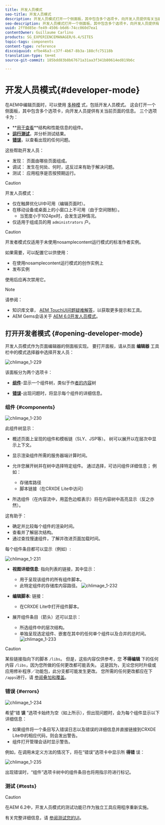 ```yaml
---
title: 开发人员模式
seo-title: 开发人员模式
description: 开发人员模式打开一个侧面板，其中包含多个选项卡，向开发人员提供有关当前页面的信息
seo-description: 开发人员模式打开一个侧面板，其中包含多个选项卡，向开发人员提供有关当前页面的信息
uuid: 2ff0d85e-fe49-4506-b6d6-74cc060d7ea1
contentOwner: Guillaume Carlino
products: SG_EXPERIENCEMANAGER/6.4/SITES
topic-tags: components
content-type: reference
discoiquuid: efbe46a3-c37f-4b67-8b3a-188cfc75118b
translation-type: tm+mt
source-git-commit: 185bdd83b8b67671a31aa3f341b80614ed819b6c

---
```



# 开发人员模式{#developer-mode}

在AEM中编辑页面时，可以使用 [多种模](/help/sites-authoring/author-environment-tools.md#page-modes) 式，包括开发人员模式。 这会打开一个侧面板，其中包含多个选项卡，向开发人员提供有关当前页面的信息。 三个选项卡为：

* **[用于查看](#components)**结构和性能信息的组件。
* **[运行测试](#tests)**，并分析测试结果。
* **[错误](#errors)**，以查看出现的任何问题。

这些帮助开发人员：

* 发现： 页面由哪些页面组成。
* 调试： 发生在何处、何时，这反过来有助于解决问题。
* 测试： 应用程序是否按预期运行。

>[!CAUTION]
>
>开发人员模式：
>
>* 仅在触屏优化UI中可用（编辑页面时）。
>* 在移动设备或桌面上的小窗口上不可用（由于空间限制）。
   >   * 当宽度小于1024px时，会发生这种情况。
>* 仅适用于组成员的用 `administrators` 户。


>[!CAUTION]
>
>开发者模式仅适用于未使用nosamplecontent运行模式的标准作者实例。
>
>如果需要，可以配置它以供使用：
>
>* 在使用nosamplecontent运行模式的创作实例上
>* 发布实例
>
>
使用后应再次禁用它。

>[!NOTE]
>
>请参阅：
>
>* 知识库文章， [AEM TouchUI问题疑难解答](https://helpx.adobe.com/experience-manager/kb/troubleshooting-aem-touchui-issues.html)，以获取更多提示和工具。
>* AEM Gems会话关于 [AEM 6.0开发人员模式](https://docs.adobe.com/content/ddc/en/gems/aem-6-0-developer-mode.html)。


## 打开开发者模式 {#opening-developer-mode}

开发人员模式作为页面编辑器的侧面板实现。 要打开面板，请从页面 **编辑器** 工具栏中的模式选择器中选择开发人员：

![chlimage_1-229](assets/chlimage_1-229.png)

该面板分为两个选项卡：

* **[组件](/help/sites-developing/developer-mode.md#components)**-显示一个组件树，类似于作[者的内容](/help/sites-authoring/author-environment-tools.md#content-tree)树

* **[错误](/help/sites-developing/developer-mode.md#errors)**-出现问题时，将显示每个组件的详细信息。

### 组件 {#components}

![chlimage_1-230](assets/chlimage_1-230.png)

此组件树显示：

* 概述页面上呈现的组件和模板链（SLY、JSP等）。 树可以展开以在层次中显示上下文。
* 显示渲染组件所需的服务器端计算时间。
* 允许您展开树并在树中选择特定组件。 通过选择，可访问组件详细信息； 例如：

   * 存储库路径
   * 脚本链接（在CRXDE Lite中访问）

* 所选组件（在内容流中，用蓝色边框表示）将在内容树中高亮显示（反之亦然）。

这有助于：

* 确定并比较每个组件的渲染时间。
* 查看并了解层次结构。
* 通过查找慢速组件，了解并改进页面加载时间。

每个组件条目都可以显示（例如）:

![chlimage_1-231](assets/chlimage_1-231.png)

* **视图详细信息**: 指向列表的链接，其中显示：

   * 用于呈现该组件的所有组件脚本。
   * 此特定组件的存储库内容路径。
   ![chlimage_1-232](assets/chlimage_1-232.png)

* **编辑脚本**: 链接：

   * 在CRXDE Lite中打开组件脚本。

* 展开组件条目（箭头）还可以显示：

   * 所选组件中的层次结构。
   * 单独呈现选定组件、嵌套在其中的任何单个组件以及合并的总时间。
   ![chlimage_1-233](assets/chlimage_1-233.png)

>[!CAUTION]
>
>某些链接指向下的脚本 `/libs`。 但是，这些内容仅供参考，您 **不得编辑** 下的任何内容 `/libs`，因为您所做的任何更改都可能丢失。 这是因为，无论您何时升级或应用修补程序／功能包，此分支都可能发生更改。 您所需的任何更改都应在下 `/apps`进行，请 [参阅叠加和覆盖](/help/sites-developing/overlays.md)。

### 错误 {#errors}

![chlimage_1-234](assets/chlimage_1-234.png)

希望“错 **误** ”选项卡始终为空（如上所示），但出现问题时，会为每个组件显示以下详细信息：

* 如果组件将一个条目写入错误日志以及错误的详细信息并直接链接到CRXDE Lite中的相应代码，则会发出警告。
* 组件打开管理会话时显示警告。

例如，在调用未定义方法的情况下，将在“错误”选项卡中显示所 **得错** 误：

![chlimage_1-235](assets/chlimage_1-235.png)

出现错误时，“组件”选项卡树中的组件条目也将用指示符进行标记。

### 测试 {#tests}

>[!CAUTION]
>
>在AEM 6.2中，开发人员模式的测试功能已作为独立工具应用程序重新实施。
>
>有关完整详细信息，请 [参阅测试您的UI](/help/sites-developing/hobbes.md)。
